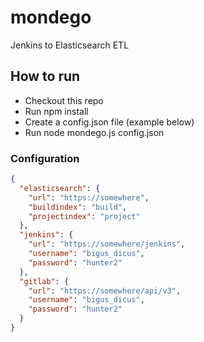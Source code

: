 # mondego
Jenkins to Elasticsearch ETL

## How to run
* Checkout this repo
* Run npm install
* Create a config.json file (example below)
* Run node mondego.js config.json

### Configuration
```json
{
  "elasticsearch": {
    "url": "https://somewhere",
    "buildindex": "build",
    "projectindex": "project"
  },
  "jenkins": {
    "url": "https://somewhere/jenkins",
    "username": "bigus_dicus",
    "password": "hunter2"
  },
  "gitlab": {
    "url": "https://somewhere/api/v3",
    "username": "bigus_dicus",
    "password": "hunter2"
  }
}
```
